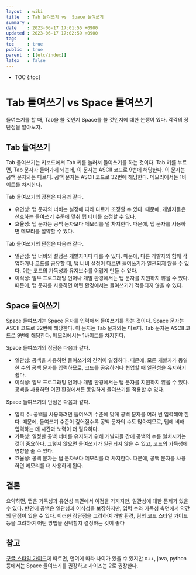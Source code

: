 ```yaml
---
layout  : wiki
title   : Tab 들여쓰기 vs  Space 들여쓰기
summary : 
date    : 2023-06-17 17:01:55 +0900
updated : 2023-06-17 17:02:59 +0900
tags    : 
toc     : true
public  : true
parent  : [[etc/index]]
latex   : false
---
```

* TOC
{:toc}

# Tab 들여쓰기 vs Space 들여쓰기
들여쓰기를 할 때, Tab을 쓸 것인지 Space를 쓸 것인지에 대한 논쟁이 있다.  각각의  장단점을 알아보자.

## Tab 들여쓰기
Tab 들여쓰기는 키보드에서 Tab 키를 눌러서 들여쓰기를 하는 것이다.
Tab 키를 누르면, Tab 문자가 들어가게 되는데, 이 문자는 ASCII 코드로 9번에 해당한다.
이 문자는 공백 문자와는 다르다. 공백 문자는 ASCII 코드로 32번에 해당한다. 메모리에서는 1바이트를 차지한다. 

Tab 들여쓰기의 장점은 다음과 같다.

* 유연성: 탭 문자의 너비는 설정에 따라 다르게 조정할 수 있다. 때문에, 개발자들은 선호하는 들여쓰기 수준에 맞춰 탭 너비를 조정할 수 있다.
* 효율성: 탭 문자는 공백 문자보다 메모리를 덜 차지한다. 때문에, 탭 문자를 사용하면 메모리를 절약할 수 있다.

Tab 들여쓰기의 단점은 다음과 같다.

* 일관성: 탭 너비의 설정은 개발자마다 다를 수 있다. 때문에, 다른 개발자와 함께 작업하거나 코드를 공유할 때, 탭 너비 설정이 다르면 들여쓰기가 일관되지 않을 수 있다. 
이는 코드의 가독성과 유지보수를 어렵게 만들 수 있다.
* 이식성: 일부 프로그래밍 언어나 개발 환경에서는 탭 문자를 지원하지 않을 수 있다. 때문에, 탭 문자를 사용하면 어떤 환경에서는 들여쓰기가 적용되지 않을 수 있다.

## Space 들여쓰기
Space 들여쓰기는 Space 문자를 입력해서 들여쓰기를 하는 것이다.
Space 문자는 ASCII 코드로 32번에 해당한다. 이 문자는 Tab 문자와는 다르다.
Tab 문자는 ASCII 코드로 9번에 해당한다. 메모리에서는 1바이트를 차지한다.

Space 들여쓰기의 장점은 다음과 같다.

* 일관성: 공백을 사용하면 들여쓰기의 간격이 일정하다. 때문에, 모든 개발자가 동일한 수의 공백 문자를 입력하므로, 코드를 공유하거나 협업할 때 일관성을 유지하기 쉽다.
* 이식성: 일부 프로그래밍 언어나 개발 환경에서는 탭 문자를 지원하지 않을 수 있다. 공백을 사용하면 어떤 환경에서든 동일하게 들여쓰기를 적용할 수 있다.

Space 들여쓰기의 단점은 다음과 같다.

* 입력 수: 공백을 사용하려면 들여쓰기 수준에 맞게 공백 문자를 여러 번 입력해야 한다. 때문에, 들여쓰기 수준이 깊어질수록 공백 문자의 수도 많아지므로, 탭에 비해 입력하는 데 시간과 노력이 더 필요하다.
* 가독성: 일정한 공백 너비를 유지하기 위해 개발자들 간에 공백의 수를 일치시키는 것이 중요하다. 그렇지 않으면 들여쓰기가 일관되지 않을 수 있고, 코드의 가독성에 영향을 줄 수 있다.
* 효율성: 공백 문자는 탭 문자보다 메모리를 더 차지한다. 때문에, 공백 문자를 사용하면 메모리를 더 사용하게 된다.

## 결론

요약하면, 탭은 가독성과 유연성 측면에서 이점을 가지지만, 일관성에 대한 문제가 있을 수 있다. 반면에 공백은 일관성과 이식성을 보장하지만, 입력 수와 가독성 측면에서 약간의 단점이 있을 수 있다. 이러한 장단점을 고려하여 개발 환경, 팀의 코드 스타일 가이드 등을 고려하여 어떤 방법을 선택할지 결정하는 것이 좋다

## 참고
[구글 스타일 가이드](https://google.github.io/styleguide/cppguide.html#Spaces_vs._Tab)에 따르면, 언어에 따라 차이가 있을 수 있지만 c++, java, python 등에서는 Space 들여쓰기를 권장하고 사이즈는 2로 권장한다.